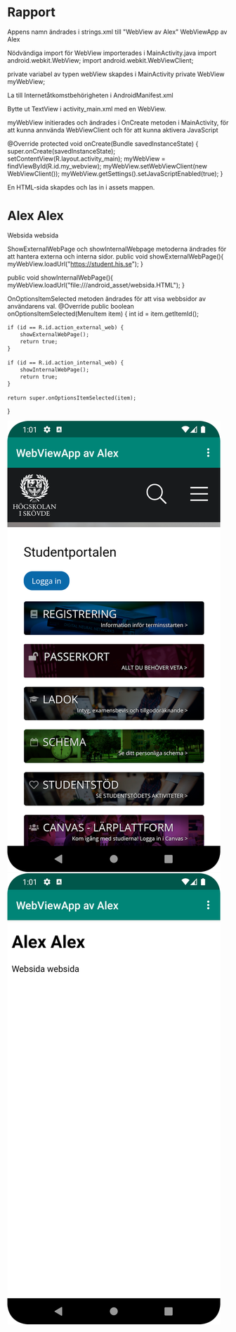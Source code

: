 
# Rapport

Appens namn ändrades i strings.xml till "WebView av Alex"
<string name="app_name">WebViewApp av Alex</string>

Nödvändiga import för WebView importerades i MainActivity.java
import android.webkit.WebView;
import android.webkit.WebViewClient;

private variabel av typen webView skapdes i MainActivity
private WebView myWebView;

La till Internetåtkomstbehörigheten i AndroidManifest.xml
<uses-permission android:name="android.permission.INTERNET" />

Bytte ut TextView i activity_main.xml med en WebView.

<WebView
android:id="@+id/my_webview"
android:layout_width="match_parent"
android:layout_height="match_parent"
app:layout_constraintTop_toBottomOf="@+id/appBarLayout"
app:layout_constraintBottom_toBottomOf="parent"
app:layout_constraintStart_toStartOf="parent"
app:layout_constraintEnd_toEndOf="parent" />

myWebView initierades och ändrades i OnCreate metoden i MainActivity, för att kunna annvända WebViewClient och för att kunna aktivera JavaScript

@Override
protected void onCreate(Bundle savedInstanceState) {
super.onCreate(savedInstanceState);
setContentView(R.layout.activity_main);
myWebView = findViewById(R.id.my_webview);
myWebView.setWebViewClient(new WebViewClient());
myWebView.getSettings().setJavaScriptEnabled(true);
}

En HTML-sida skapdes och las in i assets mappen. 

<!DOCTYPE html>
<html lang="sv">
<head>
    <meta charset="UTF-8">
    <meta name="viewport" content="width=device-width, initial-scale=1.0">
    <title>Exempelsida</title>
</head>
<body>
<h1>Alex Alex</h1>
<p>Websida websida</p>
</body>
</html>

ShowExternalWebPage och showInternalWebpage metoderna ändrades för att hantera externa och interna sidor.
public void showExternalWebPage(){
myWebView.loadUrl("https://student.his.se");
}

public void showInternalWebPage(){
myWebView.loadUrl("file:///android_asset/websida.HTML");
}

OnOptionsItemSelected metoden ändrades för att visa webbsidor av användarens val.
@Override
public boolean onOptionsItemSelected(MenuItem item) {
int id = item.getItemId();

    if (id == R.id.action_external_web) {
        showExternalWebPage();
        return true;
    }

    if (id == R.id.action_internal_web) {
        showInternalWebPage();
        return true;
    }

    return super.onOptionsItemSelected(item);
}





![img_2.png](img_2.png)
![img_4.png](img_4.png)

